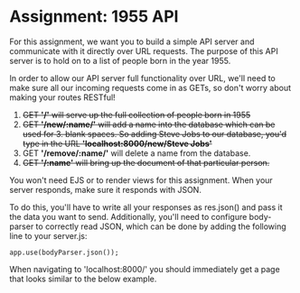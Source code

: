 # Assignment: 1955 API

For this assignment, we want you to build a simple API server and communicate with it directly over URL requests. The purpose of this API server is to hold on to a list of people born in the year 1955. 

In order to allow our API server full functionality over URL, we'll need to make sure all our incoming requests come in as GETs, so don't worry about making your routes RESTful!

1. ~~GET **'/'** will serve up the full collection of people born in 1955~~
2. ~~GET **'/new/:name/'** will add a name into the database which can be used for 3. blank spaces. So adding Steve Jobs to our database, you'd type in the URL **'localhost:8000/new/Steve Jobs'**~~
4. GET **'/remove/:name/'** will delete a name from the database.
5. ~~GET **'/:name'** will bring up the document of that particular person.~~

You won't need EJS or to render views for this assignment. When your server responds, make sure it responds with JSON.

To do this, you'll have to write all your responses as res.json() and pass it the data you want to send. Additionally, you'll need to configure body-parser to correctly read JSON, which can be done by adding the following line to your server.js:

    app.use(bodyParser.json());

When navigating to 'localhost:8000/' you should immediately get a page that looks similar to the below example.
